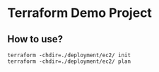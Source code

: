 # Terraform Demo Project

## How to use?

```shell
terraform -chdir=./deployment/ec2/ init
terraform -chdir=./deployment/ec2/ plan
```
